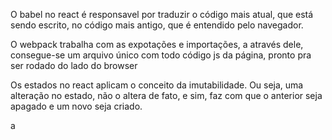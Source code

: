O babel no react é responsavel por traduzir o código mais atual, que está sendo escrito, no código mais antigo, que é entendido pelo navegador.

O webpack trabalha com as expotações e importações, a através dele, consegue-se um arquivo único com todo código js da página, pronto pra ser rodado do lado do browser

Os estados no react aplicam o conceito da imutabilidade. Ou seja, uma alteração no estado, não o altera de fato, e sim, faz com que o anterior seja apagado e um novo seja criado.


a